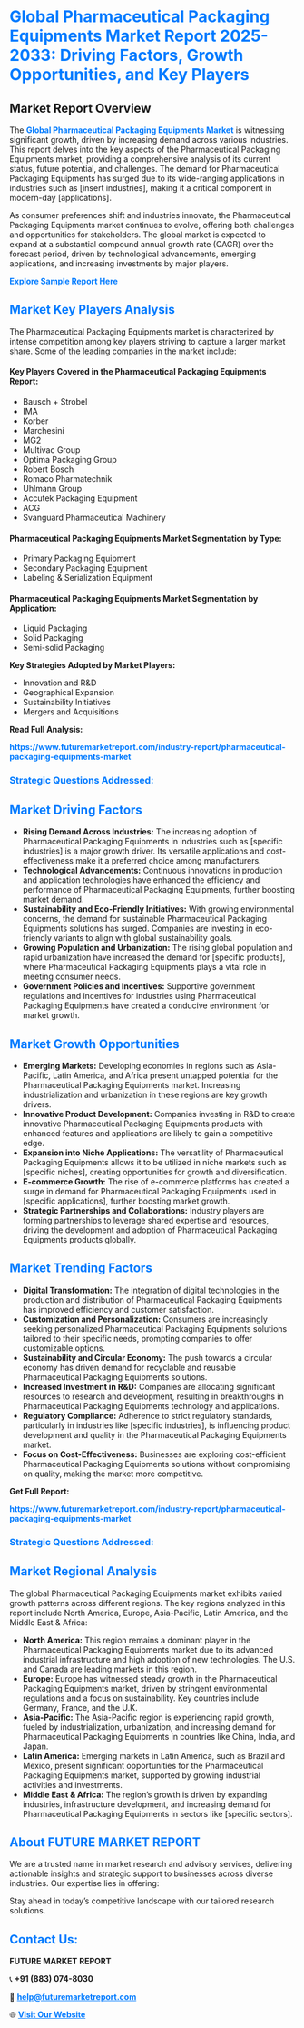 <h1 style="color: #007BFF;">Global Pharmaceutical Packaging Equipments Market Report 2025-2033: Driving Factors, Growth Opportunities, and Key Players</h1>

<section id="overview">
<h2>Market Report Overview</h2>
<p>The <a href="https://www.futuremarketreport.com/industry-report/pharmaceutical-packaging-equipments-market" style="color: #007BFF; text-decoration: none;"><strong>Global Pharmaceutical Packaging Equipments Market</strong></a> is witnessing significant growth, driven by increasing demand across various industries. This report delves into the key aspects of the Pharmaceutical Packaging Equipments market, providing a comprehensive analysis of its current status, future potential, and challenges. The demand for Pharmaceutical Packaging Equipments has surged due to its wide-ranging applications in industries such as [insert industries], making it a critical component in modern-day [applications].</p>
<p>As consumer preferences shift and industries innovate, the Pharmaceutical Packaging Equipments market continues to evolve, offering both challenges and opportunities for stakeholders. The global market is expected to expand at a substantial compound annual growth rate (CAGR) over the forecast period, driven by technological advancements, emerging applications, and increasing investments by major players.</p>
</section>

<section id="overview">
<p><a href="https://www.futuremarketreport.com/request-sample/reportId=108043" style="color: #007BFF; text-decoration: none;"><strong>Explore Sample Report Here</strong></a></p>
</section>

<section id="key-players">
<h2 style="color: #007BFF;">Market Key Players Analysis</h2>
<p>The Pharmaceutical Packaging Equipments market is characterized by intense competition among key players striving to capture a larger market share. Some of the leading companies in the market include:</p>
<h4>Key Players Covered in the Pharmaceutical Packaging Equipments Report:</h4>
<ul><li>Bausch + Strobel</li><li>IMA</li><li>Korber</li><li>Marchesini</li><li>MG2</li><li>Multivac Group</li><li>Optima Packaging Group</li><li>Robert Bosch</li><li>Romaco Pharmatechnik</li><li>Uhlmann Group</li><li>Accutek Packaging Equipment</li><li>ACG</li><li>Svanguard Pharmaceutical Machinery</li></ul>
<h4>Pharmaceutical Packaging Equipments Market Segmentation by Type:</h4>
<ul><li>Primary Packaging Equipment</li><li>Secondary Packaging Equipment</li><li>Labeling &amp; Serialization Equipment</li></ul>

<h4>Pharmaceutical Packaging Equipments Market Segmentation by Application:</h4>
<ul><li>Liquid Packaging</li><li>Solid Packaging</li><li>Semi-solid Packaging</li></ul>
<p><strong>Key Strategies Adopted by Market Players:</strong></p>
<ul>
<li>Innovation and R&D</li>
<li>Geographical Expansion</li>
<li>Sustainability Initiatives</li>
<li>Mergers and Acquisitions</li>
</ul>
</section>

<section>
<p><strong>Read Full Analysis: </strong></p><a href="https://www.futuremarketreport.com/industry-report/pharmaceutical-packaging-equipments-market" style="color: #007BFF; text-decoration: none;"><strong>https://www.futuremarketreport.com/industry-report/pharmaceutical-packaging-equipments-market</strong></a>
<h3 style="color: #007BFF;">Strategic Questions Addressed:</h3>
</section>

<section id="driving-factors">
<h2 style="color: #007BFF;">Market Driving Factors</h2>
<ul>
<li><strong>Rising Demand Across Industries:</strong> The increasing adoption of Pharmaceutical Packaging Equipments in industries such as [specific industries] is a major growth driver. Its versatile applications and cost-effectiveness make it a preferred choice among manufacturers.</li>
<li><strong>Technological Advancements:</strong> Continuous innovations in production and application technologies have enhanced the efficiency and performance of Pharmaceutical Packaging Equipments, further boosting market demand.</li>
<li><strong>Sustainability and Eco-Friendly Initiatives:</strong> With growing environmental concerns, the demand for sustainable Pharmaceutical Packaging Equipments solutions has surged. Companies are investing in eco-friendly variants to align with global sustainability goals.</li>
<li><strong>Growing Population and Urbanization:</strong> The rising global population and rapid urbanization have increased the demand for [specific products], where Pharmaceutical Packaging Equipments plays a vital role in meeting consumer needs.</li>
<li><strong>Government Policies and Incentives:</strong> Supportive government regulations and incentives for industries using Pharmaceutical Packaging Equipments have created a conducive environment for market growth.</li>
</ul>
</section>

<section id="growth-opportunities">
<h2 style="color: #007BFF;">Market Growth Opportunities</h2>
<ul>
<li><strong>Emerging Markets:</strong> Developing economies in regions such as Asia-Pacific, Latin America, and Africa present untapped potential for the Pharmaceutical Packaging Equipments market. Increasing industrialization and urbanization in these regions are key growth drivers.</li>
<li><strong>Innovative Product Development:</strong> Companies investing in R&D to create innovative Pharmaceutical Packaging Equipments products with enhanced features and applications are likely to gain a competitive edge.</li>
<li><strong>Expansion into Niche Applications:</strong> The versatility of Pharmaceutical Packaging Equipments allows it to be utilized in niche markets such as [specific niches], creating opportunities for growth and diversification.</li>
<li><strong>E-commerce Growth:</strong> The rise of e-commerce platforms has created a surge in demand for Pharmaceutical Packaging Equipments used in [specific applications], further boosting market growth.</li>
<li><strong>Strategic Partnerships and Collaborations:</strong> Industry players are forming partnerships to leverage shared expertise and resources, driving the development and adoption of Pharmaceutical Packaging Equipments products globally.</li>
</ul>
</section>

<section id="trending-factors">
<h2 style="color: #007BFF;">Market Trending Factors</h2>
<ul>
<li><strong>Digital Transformation:</strong> The integration of digital technologies in the production and distribution of Pharmaceutical Packaging Equipments has improved efficiency and customer satisfaction.</li>
<li><strong>Customization and Personalization:</strong> Consumers are increasingly seeking personalized Pharmaceutical Packaging Equipments solutions tailored to their specific needs, prompting companies to offer customizable options.</li>
<li><strong>Sustainability and Circular Economy:</strong> The push towards a circular economy has driven demand for recyclable and reusable Pharmaceutical Packaging Equipments solutions.</li>
<li><strong>Increased Investment in R&D:</strong> Companies are allocating significant resources to research and development, resulting in breakthroughs in Pharmaceutical Packaging Equipments technology and applications.</li>
<li><strong>Regulatory Compliance:</strong> Adherence to strict regulatory standards, particularly in industries like [specific industries], is influencing product development and quality in the Pharmaceutical Packaging Equipments market.</li>
<li><strong>Focus on Cost-Effectiveness:</strong> Businesses are exploring cost-efficient Pharmaceutical Packaging Equipments solutions without compromising on quality, making the market more competitive.</li>
</ul>
</section>

<section>
<p><strong>Get Full Report: </strong></p><a href="https://www.futuremarketreport.com/industry-report/pharmaceutical-packaging-equipments-market" style="color: #007BFF; text-decoration: none;"><strong>https://www.futuremarketreport.com/industry-report/pharmaceutical-packaging-equipments-market</strong></a>
<h3 style="color: #007BFF;">Strategic Questions Addressed:</h3>
</section>


<section id="regional-analysis">
<h2 style="color: #007BFF;">Market Regional Analysis</h2>
<p>The global Pharmaceutical Packaging Equipments market exhibits varied growth patterns across different regions. The key regions analyzed in this report include North America, Europe, Asia-Pacific, Latin America, and the Middle East & Africa:</p>
<ul>
<li><strong>North America:</strong> This region remains a dominant player in the Pharmaceutical Packaging Equipments market due to its advanced industrial infrastructure and high adoption of new technologies. The U.S. and Canada are leading markets in this region.</li>
<li><strong>Europe:</strong> Europe has witnessed steady growth in the Pharmaceutical Packaging Equipments market, driven by stringent environmental regulations and a focus on sustainability. Key countries include Germany, France, and the U.K.</li>
<li><strong>Asia-Pacific:</strong> The Asia-Pacific region is experiencing rapid growth, fueled by industrialization, urbanization, and increasing demand for Pharmaceutical Packaging Equipments in countries like China, India, and Japan.</li>
<li><strong>Latin America:</strong> Emerging markets in Latin America, such as Brazil and Mexico, present significant opportunities for the Pharmaceutical Packaging Equipments market, supported by growing industrial activities and investments.</li>
<li><strong>Middle East & Africa:</strong> The region’s growth is driven by expanding industries, infrastructure development, and increasing demand for Pharmaceutical Packaging Equipments in sectors like [specific sectors].</li>
</ul>
</section>

<footer>
<h2 style="color: #007BFF;">About FUTURE MARKET REPORT</h2>
<p>We are a trusted name in market research and advisory services, delivering actionable insights and strategic support to businesses across diverse industries. Our expertise lies in offering:</p>

<p>Stay ahead in today’s competitive landscape with our tailored research solutions.</p>

<h2 style="color: #007BFF;">Contact Us:</h2>
<p><strong>FUTURE MARKET REPORT</strong></p>
<p>📞 <strong>+91 (883) 074-8030</strong></p>
<p>📧 <strong><a href="mailto:help@futuremarketreport.com" style="color: #007BFF;">help@futuremarketreport.com</a></strong></p>
<p>🌐 <strong><a href="https://www.futuremarketreport.com/" style="color: #007BFF;">Visit Our Website</a></strong></p>
</footer>